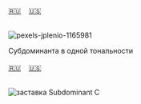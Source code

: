 <span id="ru"><a href='#ru'>🇷🇺</a> &nbsp;&nbsp;&nbsp;<a href='#en'>🇺🇸</a> &nbsp;&nbsp;&nbsp;</span><br><br>

![pexels-jplenio-1165981](https://github.com/user-attachments/assets/4853a6e2-8733-4406-a7a2-b298017cf850)

 Субдоминанта в одной тональности<br><br>
<span id="en"><a href='#ru'>🇷🇺</a> &nbsp;&nbsp;&nbsp;<a href='#en'>🇺🇸</a> &nbsp;&nbsp;&nbsp;</span><br><br>

![заставка](https://github.com/Fistachka/subdominantC/assets/154689291/39742953-2aae-4c15-8697-24a1d7008e3e)
  Subdominant С
<br><br>
